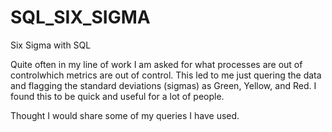 # SQL_SIX_SIGMA
Six Sigma with SQL

Quite often in my line of work I am asked for what processes are out of controlwhich metrics are out of control. This led to me just quering the data and flagging the standard deviations (sigmas) as Green, Yellow, and Red. I found this to be quick and useful for a lot of people. 

Thought I would share some of my queries I have used. 

